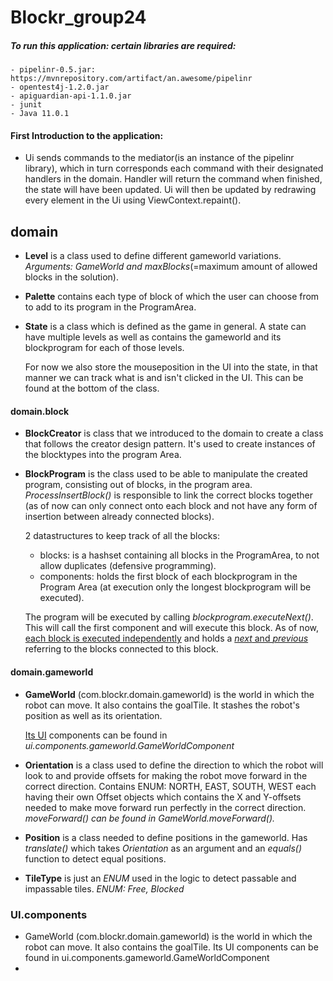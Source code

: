# Blockr_group24

##### To run this application: certain libraries are required:

	- pipelinr-0.5.jar: https://mvnrepository.com/artifact/an.awesome/pipelinr
	- opentest4j-1.2.0.jar
	- apiguardian-api-1.1.0.jar
	- junit
	- Java 11.0.1

#### First Introduction to the application:

- Ui sends commands to the mediator(is an instance of the pipelinr library), which in turn corresponds each command with their designated handlers in the domain. Handler will return the command when finished, the state will have been updated. Ui will then be updated by redrawing every element in the Ui using ViewContext.repaint(). 

## domain

- **Level** is a class used to define different gameworld variations. *Arguments: GameWorld and maxBlocks*(=maximum amount of allowed blocks in the solution).

- **Palette** contains each type of block of which the user can choose from to add to its program in the ProgramArea.

- **State** is a class which is defined as the game in general. A state can have multiple levels as well as contains the gameworld and its blockprogram for each of those levels.

  For now we also store the mouseposition in the UI into the state, in that manner we can track what is and isn't clicked in the UI. This can be found at the bottom of the class.

#### domain.block

- **BlockCreator** is class that we introduced to the domain to create a class that follows the creator design pattern. It's used to create instances of the blocktypes into the program Area. 

- **BlockProgram** is the class used to be able to manipulate the created program, consisting out of blocks, in the program area. *ProcessInsertBlock()* is responsible to link the correct blocks together (as of now can only connect onto each block and not have any form of insertion between already connected blocks).

  2 datastructures to keep track of all the blocks:

  - blocks: is a hashset containing all blocks in the ProgramArea, to not allow duplicates (defensive programming).
  - components: holds the first block of each blockprogram in the Program Area (at execution only the longest blockprogram will be executed).

  The program will be executed by calling *blockprogram.executeNext()*. This will call the first component and will execute this block. As of now, <u>each block is executed independently</u> and holds a <u>*next* and *previous*</u> referring to the blocks connected to this block.

#### domain.gameworld

- **GameWorld** (com.blockr.domain.gameworld) is the world in which the robot can move. It also contains the goalTile. It stashes the robot's position as well as its orientation.

  <u>Its UI</u> components can be found in *ui.components.gameworld.GameWorldComponent*

- **Orientation** is a class used to define the direction to which the robot will look to and provide offsets for making the robot move  forward in the correct direction. Contains ENUM: NORTH, EAST, SOUTH, WEST each having their own Offset objects which contains the X and Y-offsets needed to make move forward run perfectly in the correct direction. *moveForward() can be found in GameWorld.moveForward().*
- **Position** is a class needed to define positions in the gameworld. Has *translate()* which takes *Orientation* as an argument and an *equals()* function to detect equal positions.
- **TileType** is just an *ENUM* used in the logic to detect passable and impassable tiles. *ENUM: Free, Blocked*



### UI.components

- GameWorld (com.blockr.domain.gameworld) is the world in which the robot can move. It also contains the goalTile. Its UI components can be found in ui.components.gameworld.GameWorldComponent
- 

